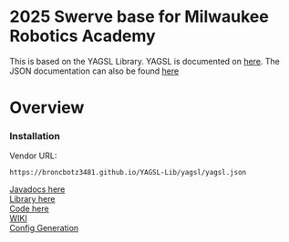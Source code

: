 # 2025 Swerve base for Milwaukee Robotics Academy

This is based on the YAGSL Library. YAGSL is documented
on [here](https://yagsl.gitbook.io/yagsl). The JSON documentation can also be
found [here](docs/START.md)




# Overview

### Installation

Vendor URL:

```
https://broncbotz3481.github.io/YAGSL-Lib/yagsl/yagsl.json
```

[Javadocs here](https://broncbotz3481.github.io/YAGSL/)  
[Library here](https://github.com/BroncBotz3481/YAGSL/)  
[Code here](https://github.com/BroncBotz3481/YAGSL/tree/main/swervelib)  
[WIKI](https://yagsl.gitbook.io/yagsl)  
[Config Generation](https://broncbotz3481.github.io/YAGSL-Example/)

